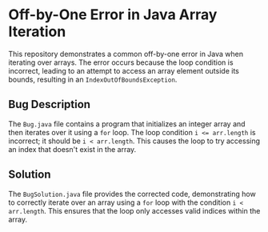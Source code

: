 # Off-by-One Error in Java Array Iteration

This repository demonstrates a common off-by-one error in Java when iterating over arrays. The error occurs because the loop condition is incorrect, leading to an attempt to access an array element outside its bounds, resulting in an `IndexOutOfBoundsException`.

## Bug Description
The `Bug.java` file contains a program that initializes an integer array and then iterates over it using a `for` loop.  The loop condition `i <= arr.length` is incorrect; it should be `i < arr.length`. This causes the loop to try accessing an index that doesn't exist in the array.

## Solution
The `BugSolution.java` file provides the corrected code, demonstrating how to correctly iterate over an array using a `for` loop with the condition `i < arr.length`. This ensures that the loop only accesses valid indices within the array.
